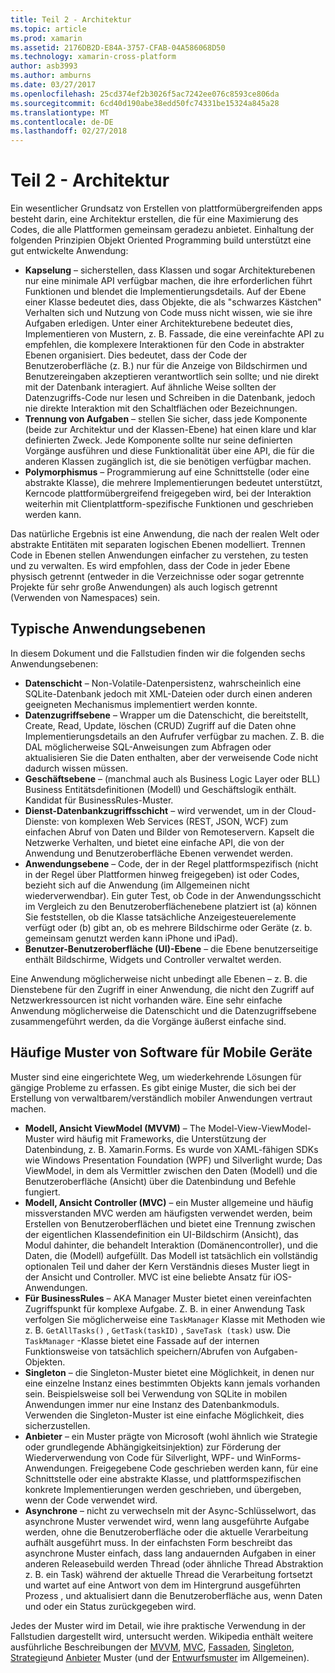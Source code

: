 ```yaml
---
title: Teil 2 - Architektur
ms.topic: article
ms.prod: xamarin
ms.assetid: 2176DB2D-E84A-3757-CFAB-04A586068D50
ms.technology: xamarin-cross-platform
author: asb3993
ms.author: amburns
ms.date: 03/27/2017
ms.openlocfilehash: 25cd374ef2b3026f5ac7242ee076c8593ce806da
ms.sourcegitcommit: 6cd40d190abe38edd50fc74331be15324a845a28
ms.translationtype: MT
ms.contentlocale: de-DE
ms.lasthandoff: 02/27/2018
---
```

# <a name="part-2---architecture"></a>Teil 2 - Architektur

Ein wesentlicher Grundsatz von Erstellen von plattformübergreifenden apps besteht darin, eine Architektur erstellen, die für eine Maximierung des Codes, die alle Plattformen gemeinsam geradezu anbietet. Einhaltung der folgenden Prinzipien Objekt Oriented Programming build unterstützt eine gut entwickelte Anwendung:

-   **Kapselung** – sicherstellen, dass Klassen und sogar Architekturebenen nur eine minimale API verfügbar machen, die ihre erforderlichen führt Funktionen und blendet die Implementierungsdetails. Auf der Ebene einer Klasse bedeutet dies, dass Objekte, die als "schwarzes Kästchen" Verhalten sich und Nutzung von Code muss nicht wissen, wie sie ihre Aufgaben erledigen. Unter einer Architekturebene bedeutet dies, Implementieren von Mustern, z. B. Fassade, die eine vereinfachte API zu empfehlen, die komplexere Interaktionen für den Code in abstrakter Ebenen organisiert. Dies bedeutet, dass der Code der Benutzeroberfläche (z. B.) nur für die Anzeige von Bildschirmen und Benutzereingaben akzeptieren verantwortlich sein sollte; und nie direkt mit der Datenbank interagiert. Auf ähnliche Weise sollten der Datenzugriffs-Code nur lesen und Schreiben in die Datenbank, jedoch nie direkte Interaktion mit den Schaltflächen oder Bezeichnungen.
-   **Trennung von Aufgaben** – stellen Sie sicher, dass jede Komponente (beide zur Architektur und der Klassen-Ebene) hat einen klare und klar definierten Zweck. Jede Komponente sollte nur seine definierten Vorgänge ausführen und diese Funktionalität über eine API, die für die anderen Klassen zugänglich ist, die sie benötigen verfügbar machen.
-   **Polymorphismus** – Programmierung auf eine Schnittstelle (oder eine abstrakte Klasse), die mehrere Implementierungen bedeutet unterstützt, Kerncode plattformübergreifend freigegeben wird, bei der Interaktion weiterhin mit Clientplattform-spezifische Funktionen und geschrieben werden kann.


Das natürliche Ergebnis ist eine Anwendung, die nach der realen Welt oder abstrakte Entitäten mit separaten logischen Ebenen modelliert. Trennen Code in Ebenen stellen Anwendungen einfacher zu verstehen, zu testen und zu verwalten. Es wird empfohlen, dass der Code in jeder Ebene physisch getrennt (entweder in die Verzeichnisse oder sogar getrennte Projekte für sehr große Anwendungen) als auch logisch getrennt (Verwenden von Namespaces) sein.

 <a name="Typical_Application_Layers" />


## <a name="typical-application-layers"></a>Typische Anwendungsebenen

In diesem Dokument und die Fallstudien finden wir die folgenden sechs Anwendungsebenen:

-   **Datenschicht** – Non-Volatile-Datenpersistenz, wahrscheinlich eine SQLite-Datenbank jedoch mit XML-Dateien oder durch einen anderen geeigneten Mechanismus implementiert werden konnte.
-   **Datenzugriffsebene** – Wrapper um die Datenschicht, die bereitstellt, Create, Read, Update, löschen (CRUD) Zugriff auf die Daten ohne Implementierungsdetails an den Aufrufer verfügbar zu machen. Z. B. die DAL möglicherweise SQL-Anweisungen zum Abfragen oder aktualisieren Sie die Daten enthalten, aber der verweisende Code nicht dadurch wissen müssen.
-   **Geschäftsebene** – (manchmal auch als Business Logic Layer oder BLL) Business Entitätsdefinitionen (Modell) und Geschäftslogik enthält. Kandidat für BusinessRules-Muster.
-   **Dienst-Datenbankzugriffsschicht** – wird verwendet, um in der Cloud-Dienste: von komplexen Web Services (REST, JSON, WCF) zum einfachen Abruf von Daten und Bilder von Remoteservern. Kapselt die Netzwerke Verhalten, und bietet eine einfache API, die von der Anwendung und Benutzeroberfläche Ebenen verwendet werden.
-   **Anwendungsebene** – Code, der in der Regel plattformspezifisch (nicht in der Regel über Plattformen hinweg freigegeben) ist oder Codes, bezieht sich auf die Anwendung (im Allgemeinen nicht wiederverwendbar). Ein guter Test, ob Code in der Anwendungsschicht im Vergleich zu den Benutzeroberflächenebene platziert ist (a) können Sie feststellen, ob die Klasse tatsächliche Anzeigesteuerelemente verfügt oder (b) gibt an, ob es mehrere Bildschirme oder Geräte (z. b. gemeinsam genutzt werden kann iPhone und iPad).
-   **Benutzer-Benutzeroberfläche (UI)-Ebene** – die Ebene benutzerseitige enthält Bildschirme, Widgets und Controller verwaltet werden.


Eine Anwendung möglicherweise nicht unbedingt alle Ebenen – z. B. die Dienstebene für den Zugriff in einer Anwendung, die nicht den Zugriff auf Netzwerkressourcen ist nicht vorhanden wäre. Eine sehr einfache Anwendung möglicherweise die Datenschicht und die Datenzugriffsebene zusammengeführt werden, da die Vorgänge äußerst einfache sind.

 <a name="Common_Mobile_Software_Patterns" />


## <a name="common-mobile-software-patterns"></a>Häufige Muster von Software für Mobile Geräte

Muster sind eine eingerichtete Weg, um wiederkehrende Lösungen für gängige Probleme zu erfassen. Es gibt einige Muster, die sich bei der Erstellung von verwaltbarem/verständlich mobiler Anwendungen vertraut machen.

-   **Modell, Ansicht ViewModel (MVVM)** – The Model-View-ViewModel-Muster wird häufig mit Frameworks, die Unterstützung der Datenbindung, z. B. Xamarin.Forms. Es wurde von XAML-fähigen SDKs wie Windows Presentation Foundation (WPF) und Silverlight wurde; Das ViewModel, in dem als Vermittler zwischen den Daten (Modell) und die Benutzeroberfläche (Ansicht) über die Datenbindung und Befehle fungiert.
-   **Modell, Ansicht Controller (MVC)** – ein Muster allgemeine und häufig missverstanden MVC werden am häufigsten verwendet werden, beim Erstellen von Benutzeroberflächen und bietet eine Trennung zwischen der eigentlichen Klassendefinition ein UI-Bildschirm (Ansicht), das Modul dahinter, die behandelt Interaktion (Domänencontroller), und die Daten, die (Modell) aufgefüllt. Das Modell ist tatsächlich ein vollständig optionalen Teil und daher der Kern Verständnis dieses Muster liegt in der Ansicht und Controller. MVC ist eine beliebte Ansatz für iOS-Anwendungen.
-   **Für BusinessRules** – AKA Manager Muster bietet einen vereinfachten Zugriffspunkt für komplexe Aufgabe. Z. B. in einer Anwendung Task verfolgen Sie möglicherweise eine `TaskManager` Klasse mit Methoden wie z. B. `GetAllTasks()` , `GetTask(taskID)` , `SaveTask (task)` usw. Die `TaskManager` -Klasse bietet eine Fassade auf der internen Funktionsweise von tatsächlich speichern/Abrufen von Aufgaben-Objekten.
-   **Singleton** – die Singleton-Muster bietet eine Möglichkeit, in denen nur eine einzelne Instanz eines bestimmten Objekts kann jemals vorhanden sein. Beispielsweise soll bei Verwendung von SQLite in mobilen Anwendungen immer nur eine Instanz des Datenbankmoduls. Verwenden die Singleton-Muster ist eine einfache Möglichkeit, dies sicherzustellen.
-   **Anbieter** – ein Muster prägte von Microsoft (wohl ähnlich wie Strategie oder grundlegende Abhängigkeitsinjektion) zur Förderung der Wiederverwendung von Code für Silverlight, WPF- und WinForms-Anwendungen. Freigegebene Code geschrieben werden kann, für eine Schnittstelle oder eine abstrakte Klasse, und plattformspezifischen konkrete Implementierungen werden geschrieben, und übergeben, wenn der Code verwendet wird.
-   **Asynchrone** – nicht zu verwechseln mit der Async-Schlüsselwort, das asynchrone Muster verwendet wird, wenn lang ausgeführte Aufgabe werden, ohne die Benutzeroberfläche oder die aktuelle Verarbeitung aufhält ausgeführt muss. In der einfachsten Form beschreibt das asynchrone Muster einfach, dass lang andauernden Aufgaben in einer anderen Releasebuild werden Thread (oder ähnliche Thread Abstraktion z. B. ein Task) während der aktuelle Thread die Verarbeitung fortsetzt und wartet auf eine Antwort von dem im Hintergrund ausgeführten Prozess , und aktualisiert dann die Benutzeroberfläche aus, wenn Daten und oder ein Status zurückgegeben wird.


Jedes der Muster wird im Detail, wie ihre praktische Verwendung in der Fallstudien dargestellt wird, untersucht werden. Wikipedia enthält weitere ausführliche Beschreibungen der [MVVM](https://en.wikipedia.org/wiki/Model–view–viewmodel), [MVC](https://en.wikipedia.org/wiki/Model–view–controller), [Fassaden](http://en.wikipedia.org/wiki/Facade_pattern), [Singleton](http://en.wikipedia.org/wiki/Singleton_pattern), [Strategie](http://en.wikipedia.org/wiki/Strategy_pattern)und [Anbieter](http://en.wikipedia.org/wiki/Provider_model) Muster (und der [Entwurfsmuster](http://en.wikipedia.org/wiki/Design_Patterns) im Allgemeinen).
